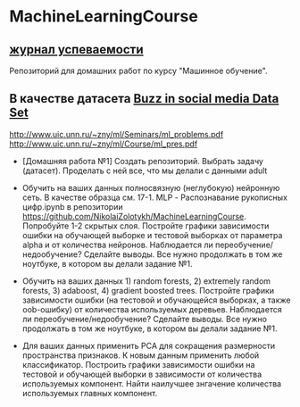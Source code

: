 # MachineLearningCourse
##  [журнал успеваемости](https://docs.google.com/spreadsheets/d/1GKDcJyStZj4zZM7O0GC_9jKip7KIW-pG5yqUNYG5Lzo/edit#gid=0)
Репозиторий для домашних работ по курсу "Машинное обучение".
## В качестве датасета [Buzz in social media Data Set](https://archive.ics.uci.edu/ml/datasets/Buzz+in+social+media+)
http://www.uic.unn.ru/~zny/ml/Seminars/ml_problems.pdf
http://www.uic.unn.ru/~zny/ml/Course/ml_pres.pdf


- [Домашняя работа №1] Создать репозиторий. Выбрать задачу (датасет). Проделать с ней все, что мы делали с данными adult


- Обучить на ваших данных полносвязную (неглубокую) нейронную сеть. В качестве образца см. 17-1. MLP - Распознавание рукописных цифр.ipynb в репозитории https://github.com/NikolaiZolotykh/MachineLearningCourse. Попробуйте 1-2 скрытых слоя. Постройте графики зависимости ошибки на обучающей выборке и тестовой выборках от параметра alpha и от количества нейронов. Наблюдается ли переобучение/недообучение? Сделайте выводы. Все нужно продолжать в том же ноутбуке, в котором вы делали задание №1.

- Обучить на ваших данных 1) random forests, 2) extremely random forests, 3) adaboost, 4) gradient boosted trees. Постройте графики зависимости ошибки (на тестовой и обучающейся выборках, а также oob-ошибку) от количества используемых деревьев. Наблюдается ли переобучение/недообучение? Сделайте выводы. Все нужно продолжать в том же ноутбуке, в котором вы делали задание №1. 

- Для ваших данных применить PCA для сокращения размерности пространства признаков. К новым данным применить любой классификатор. Построить графики зависимости ошибки на тестовой и обучающей выборки в зависимости от количества используемых компонент. Найти наилучшее знгачение количества используемых главных компонент. 


